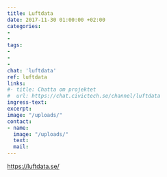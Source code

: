 ```yaml
---
title: Luftdata
date: 2017-11-30 01:00:00 +02:00
categories:
-
-
tags:
-
-
- 
chat: 'luftdata'
ref: luftdata
links:
#- title: Chatta om projektet
#  url: https://chat.civictech.se/channel/luftdata
ingress-text:
excerpt:
image: "/uploads/"
contact:
- name:
  image: "/uploads/"
  text:
  mail:
---
```


https://luftdata.se/

